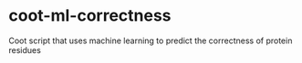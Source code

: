 # coot-ml-correctness
Coot script that uses machine learning to predict the correctness of protein residues
